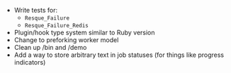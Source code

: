 * Write tests for:
  * `Resque_Failure`
  * `Resque_Failure_Redis`
* Plugin/hook type system similar to Ruby version
* Change to preforking worker model
* Clean up /bin and /demo
* Add a way to store arbitrary text in job statuses (for things like progress
indicators)